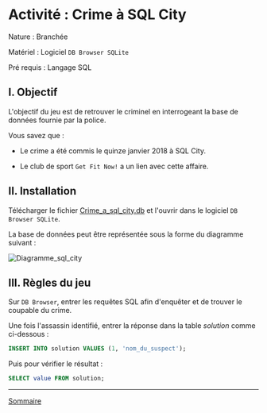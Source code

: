 # Activité : Crime à SQL City

Nature : Branchée

Matériel : Logiciel `DB Browser SQLite`

Pré requis : Langage SQL

## I. Objectif

L'objectif du jeu est de retrouver le criminel en interrogeant la base de données fournie par la police.

Vous savez que :

- Le crime a été commis le quinze janvier 2018 à SQL City.

- Le club de sport `Get Fit Now!` a un lien avec cette affaire.

## II. Installation

Télécharger le fichier [Crime_a_sql_city.db](./src/crime_a_sql_city.db) et l'ouvrir dans le logiciel `DB Browser SQLite`.

La base de données peut être représentée sous la forme du diagramme suivant :

![Diagramme_sql_city](./img/diagramme_sql_city.png)

## III. Règles du jeu

Sur `DB Browser`, entrer les requêtes SQL afin d'enquêter et de trouver le coupable du crime.

Une fois l'assassin identifié, entrer la réponse dans la table $solution$ comme ci-dessous :

```sql
INSERT INTO solution VALUES (1, 'nom_du_suspect');
```

Puis pour vérifier le résultat :

```sql
SELECT value FROM solution;
```

________________

[Sommaire](./../README.md)